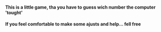 #### This is a little game, tha you have to guess wich number the computer 'tought'
#### If you feel comfortable to make some ajusts and help... fell free